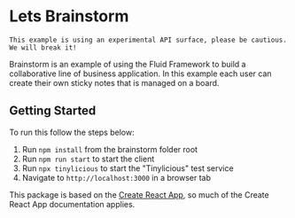# Lets Brainstorm

```
This example is using an experimental API surface, please be cautious. We will break it!
```

Brainstorm is an example of using the Fluid Framework to build a collaborative line of business application. In this example each user can create their own sticky notes that is managed on a board.

## Getting Started

To run this follow the steps below:

1. Run `npm install` from the brainstorm folder root
2. Run `npm run start` to start the client
3. Run `npx tinylicious` to start the "Tinylicious" test service
4. Navigate to `http://localhost:3000` in a browser tab

This package is based on the [Create React App](https://reactjs.org/docs/create-a-new-react-app.html), so much of the Create React App documentation applies.